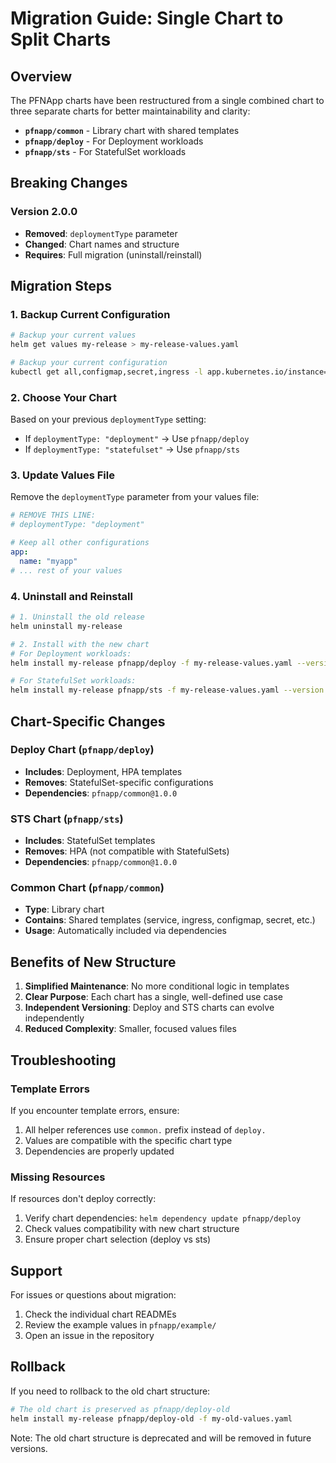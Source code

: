 # Migration Guide: Single Chart to Split Charts

## Overview

The PFNApp charts have been restructured from a single combined chart to three separate charts for better maintainability and clarity:

- **`pfnapp/common`** - Library chart with shared templates
- **`pfnapp/deploy`** - For Deployment workloads 
- **`pfnapp/sts`** - For StatefulSet workloads

## Breaking Changes

### Version 2.0.0

- **Removed**: `deploymentType` parameter
- **Changed**: Chart names and structure
- **Requires**: Full migration (uninstall/reinstall)

## Migration Steps

### 1. Backup Current Configuration

```bash
# Backup your current values
helm get values my-release > my-release-values.yaml

# Backup your current configuration
kubectl get all,configmap,secret,ingress -l app.kubernetes.io/instance=my-release > my-release-backup.yaml
```

### 2. Choose Your Chart

Based on your previous `deploymentType` setting:

- If `deploymentType: "deployment"` → Use `pfnapp/deploy`
- If `deploymentType: "statefulset"` → Use `pfnapp/sts`

### 3. Update Values File

Remove the `deploymentType` parameter from your values file:

```yaml
# REMOVE THIS LINE:
# deploymentType: "deployment"

# Keep all other configurations
app:
  name: "myapp"
# ... rest of your values
```

### 4. Uninstall and Reinstall

```bash
# 1. Uninstall the old release
helm uninstall my-release

# 2. Install with the new chart
# For Deployment workloads:
helm install my-release pfnapp/deploy -f my-release-values.yaml --version 2.0.0

# For StatefulSet workloads:
helm install my-release pfnapp/sts -f my-release-values.yaml --version 2.0.0
```

## Chart-Specific Changes

### Deploy Chart (`pfnapp/deploy`)

- **Includes**: Deployment, HPA templates
- **Removes**: StatefulSet-specific configurations
- **Dependencies**: `pfnapp/common@1.0.0`

### STS Chart (`pfnapp/sts`)

- **Includes**: StatefulSet templates
- **Removes**: HPA (not compatible with StatefulSets)
- **Dependencies**: `pfnapp/common@1.0.0`

### Common Chart (`pfnapp/common`)

- **Type**: Library chart
- **Contains**: Shared templates (service, ingress, configmap, secret, etc.)
- **Usage**: Automatically included via dependencies

## Benefits of New Structure

1. **Simplified Maintenance**: No more conditional logic in templates
2. **Clear Purpose**: Each chart has a single, well-defined use case
3. **Independent Versioning**: Deploy and STS charts can evolve independently
4. **Reduced Complexity**: Smaller, focused values files

## Troubleshooting

### Template Errors

If you encounter template errors, ensure:

1. All helper references use `common.` prefix instead of `deploy.`
2. Values are compatible with the specific chart type
3. Dependencies are properly updated

### Missing Resources

If resources don't deploy correctly:

1. Verify chart dependencies: `helm dependency update pfnapp/deploy`
2. Check values compatibility with new chart structure
3. Ensure proper chart selection (deploy vs sts)

## Support

For issues or questions about migration:

1. Check the individual chart READMEs
2. Review the example values in `pfnapp/example/`
3. Open an issue in the repository

## Rollback

If you need to rollback to the old chart structure:

```bash
# The old chart is preserved as pfnapp/deploy-old
helm install my-release pfnapp/deploy-old -f my-old-values.yaml
```

Note: The old chart structure is deprecated and will be removed in future versions.